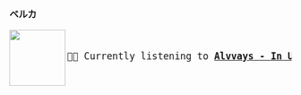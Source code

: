 ### ベルカ

<a href="https://www.youtube.com/results?search_query=Alvvays+In+Undertow" target="_blank">
    <img align="left" width="100" height="100" src="https:&#x2F;&#x2F;lastfm.freetls.fastly.net&#x2F;i&#x2F;u&#x2F;174s&#x2F;0d3f08283a1d329c0a5f3af191d93015.jpg">
</a>
<big>
    <pre>
</br><p align="left">🎵🎶 Currently listening to <b><a href="https://www.youtube.com/results?search_query=Alvvays+In+Undertow" target="_blank">Alvvays - In Undertow</a> 🔗</b></p>
</pre></big>